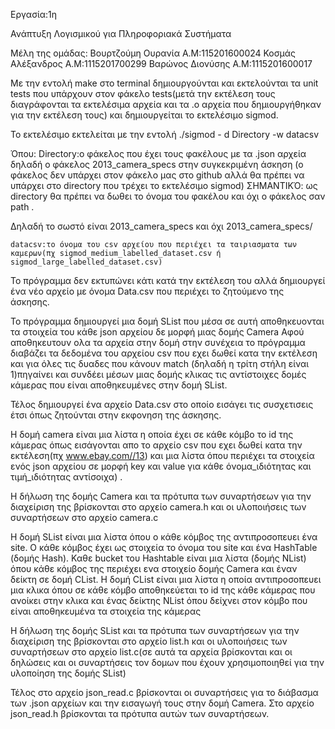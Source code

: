 
Εργασία:1η

Ανάπτυξη Λογισμικού για Πληροφοριακά Συστήματα

Μέλη της ομάδας:
	Βουρτζούμη Ουρανία Α.Μ:115201600024 
	Κοσμάς Αλέξανδρος Α.Μ:1115201700299 
	Βαρώνος Διονύσης Α.Μ:1115201600017


Με την εντολή make στο terminal δημιουργούνται και εκτελούνται τα unit tests που υπάρχουν στον φάκελο tests(μετά την εκτέλεση τους διαγράφονται τα εκτελέσιμα αρχεία και τα .ο αρχεία που δημιουργήθηκαν για την εκτέλεση τους) και δημιουργείται το εκτελέσιμο sigmod.

 Το εκτελέσιμο εκτελείται με την εντολή ./sigmod - d Directory -w datacsv

 Όπου:
	Directory:ο φάκελος που έχει τους φακέλους με τα .json αρχεία δηλαδή ο φάκελος 2013_camera_specs στην συγκεκριμένη άσκηση (ο φάκελος δεν υπάρχει στον φάκελο μας στο github αλλά θα πρέπει να υπάρχει στο directory που τρέχει το εκτελέσιμο sigmod) 
ΣΗΜΑΝΤΙΚΌ: ως directory θα πρέπει να δωθει το όνομα του φακέλου και όχι ο φάκελος σαν path .

Δηλαδή το σωστό είναι 2013_camera_specs και όχι 2013_camera_specs/

	datacsv:το όνομα του csv αρχείου που περιέχει τα ταιριασματα των καμερων(πχ sigmod_medium_labelled_dataset.csv ή sigmod_large_labelled_dataset.csv)


 Το πρόγραμμα δεν εκτυπώνει κάτι κατά την εκτέλεση του αλλά δημιουργεί ένα νέο αρχείο με όνομα Data.csv που περιέχει το ζητούμενο της άσκησης. 

Το πρόγραμμα δημιουργεί μια δομή SList που μέσα σε αυτή αποθηκευονται τα στοιχεία του κάθε json αρχείου δε μορφή μιας δομής Camera 
Αφού αποθηκευτουν ολα τα αρχεία στην δομή στην συνέχεια το πρόγραμμα διαβάζει τα δεδομένα του αρχείου csv που εχει δωθεί κατα την εκτέλεση και για όλες τις δυαδες που κάνουν match (δηλαδή η τρίτη στήλη είναι 1)πηγαίνει και συνδέει μέσων μιας δομής κλικας  τις αντίστοιχες δομές κάμερας που είναι αποθηκευμένες στην δομή SList. 

Τέλος δημιουργεί ένα αρχείο Data.csv στο οποίο εισάγει τις συσχετισεις έτσι όπως ζητούνται στην εκφονηση της άσκησης. 




Η δομή camera είναι μια λίστα η οποία έχει σε κάθε κόμβο το id της κάμερας όπως εισάγονται απο το  αρχείο csv που εχει δωθεί κατα την εκτέλεση(πχ www.ebay.com//13) και μια λίστα όπου περιέχει τα στοιχεία ενός json αρχείου σε μορφή key και value για κάθε όνομα_ιδιότητας και τιμή_ιδιότητας αντίσοιχα) .

Η δήλωση της δομής Camera και τα πρότυπα των συναρτήσεων για την διαχείριση της βρίσκονται στο αρχείο camera.h και οι υλοποιήσεις των συναρτήσεων στο αρχείο camera.c 

Η δομή SList είναι μια λίστα όπου ο κάθε κόμβος της αντιπροσοπευει ένα site. Ο κάθε κόμβος έχει ως στοιχεία το όνομα του site και ένα HashTable (δομής Hash). 
Καθε bucket του Hashtable είναι μια λίστα (δομής NList) όπου κάθε κόμβος της περιέχει ενα στοιχείο δομής Camera και έναν δείκτη σε δομή CList. 
Η δομή CList είναι μια λίστα η οποία αντιπροσοπευει μια κλικα όπου σε κάθε κόμβο αποθηκεύεται το id της κάθε κάμερας που ανοίκει στην κλικα και ένας δείκτης NList όπου δείχνει στον κόμβο που είναι αποθηκευμένα τα στοιχεία της κάμερας 

Η δήλωση της δομής SList και τα πρότυπα των συναρτήσεων για την διαχείριση της βρίσκονται στο αρχείο list.h και οι υλοποιήσεις των συναρτήσεων στο αρχείο list.c(σε αυτά τα αρχεία βρίσκονται και οι δηλώσεις και οι συναρτήσεις τον δομων που έχουν χρησιμοποιηθεί για την υλοποίηση της δομής SList) 

Τέλος στο αρχείο json_read.c βρίσκονται οι συναρτήσεις για το διάβασμα των .json αρχείων και την εισαγωγή τους στην δομή Camera. Στο αρχείο json_read.h βρίσκονται τα πρότυπα αυτών των συναρτήσεων.
